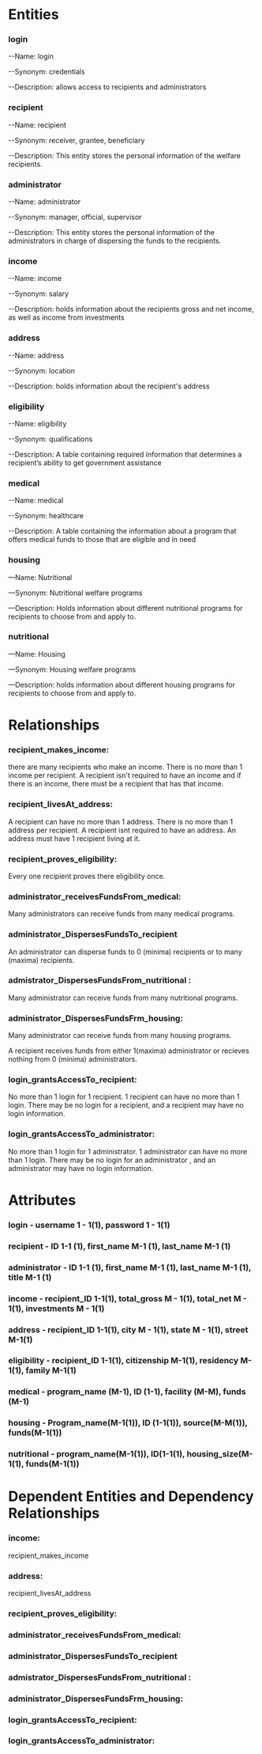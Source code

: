 # Entities

### login
--Name: login

--Synonym: credentials

--Description: allows access to recipients and administrators

### recipient
--Name: recipient 

--Synonym: receiver, grantee, beneficiary

--Description: This entity stores the personal information of the welfare recipients.

### administrator
--Name: administrator 

--Synonym: manager, official, supervisor

--Description: This entity stores the personal information of the administrators in charge of dispersing the funds to the recipients.

### income
--Name: income

--Synonym: salary

--Description: holds information about the recipients gross and net income, as well as income from investments


### address
--Name: address

--Synonym: location

--Description: holds information about the recipient's address


### eligibility
--Name: eligibility

--Synonym: qualifications

--Description: A table containing required information that determines a recipient’s ability to get government assistance


### medical
--Name: medical

--Synonym: healthcare

--Description: A table containing the information about a program that offers medical funds to those that are eligible and in need


### housing
—Name: Nutritional

—Synonym: Nutritional welfare programs

—Description: Holds information about different nutritional programs for recipients to choose from and apply to.


### nutritional
—Name: Housing 

—Synonym: Housing welfare programs

—Description: holds information about different housing programs for recipients to choose from and apply to.


# Relationships
### recipient_makes_income:
there are many recipients who make an income. There is no more than 1 income per recipient. A recipient isn't required to have an income and if there is an income, there must be a recipient that has that income.


### recipient_livesAt_address:
A recipient can have no more than 1 address. There is no more than 1 address per recipient. A recipient isnt required to have an address. An address must have 1 recipient living at it.


### recipient_proves_eligibility:
Every one recipient proves there eligibility once.


### administrator_receivesFundsFrom_medical:
Many administrators can receive funds from many medical programs.

### administrator_DispersesFundsTo_recipient
An administrator can disperse funds to 0 (minima) recipients or to many (maxima) recipients.

### admistrator_DispersesFundsFrom_nutritional :
Many administrator can receive funds from many nutritional programs.

### administrator_DispersesFundsFrm_housing:
Many administrator can receive funds from many housing programs.

A recipient receives funds from either 1(maxima) administrator or recieves nothing from 0 (minima) administrators.

### login_grantsAccessTo_recipient: 
No more than 1 login for 1 recipient. 1 recipient can have no more than 1 login. There may be no login for a recipient, and a recipient may have no login information.

### login_grantsAccessTo_administrator: 
No more than 1 login for 1 administrator. 1 administrator can have no more than 1 login. There may be no login for an administrator , and an administrator may have no login information.


# Attributes

### login - username 1 - 1(1),   password 1 - 1(1)

### recipient - ID 1-1 (1), first_name M-1 (1), last_name M-1 (1)

### administrator - ID 1-1 (1), first_name M-1 (1), last_name M-1 (1), title M-1 (1)

### income - recipient_ID 1-1(1), total_gross M - 1(1), total_net M - 1(1), investments M - 1(1)

### address - recipient_ID 1-1(1), city M - 1(1), state M - 1(1), street M-1(1)

### eligibility - recipient_ID 1-1(1), citizenship M-1(1), residency M-1(1), family M-1(1)

### medical - program_name (M-1), ID (1-1), facility (M-M), funds (M-1)

### housing - Program_name(M-1(1)), ID (1-1(1)), source(M-M(1)), funds(M-1(1))

### nutritional - program_name(M-1(1)), ID(1-1(1), housing_size(M-1(1), funds(M-1(1))


# Dependent Entities and Dependency Relationships
### income:
recipient_makes_income

### address:
recipient_livesAt_address

### recipient_proves_eligibility:

### administrator_receivesFundsFrom_medical:

### administrator_DispersesFundsTo_recipient

### admistrator_DispersesFundsFrom_nutritional :

### administrator_DispersesFundsFrm_housing:

### login_grantsAccessTo_recipient: 

### login_grantsAccessTo_administrator: 



